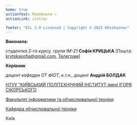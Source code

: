 ```yaml
---
home: true
actionText: Розпочати →
actionLink: /intro/

footer: "ECL 2.0 Licensed | Copyright © 2023 Khozhainov"
---
```



**Виконала:** 

*студентка 2-го курсу, групи ІМ-21*<span padding-right:5em></span> **Софія КРИЦЬКА** [Пошта: krytskasofia@gmail.com, [Телеграм](https://t.me/sonakrrr)]

**Керівник**

*доцент кафедри ОТ ФІОТ, к.т.н., доцент*<span padding-right:5em></span> **Андрій БОЛДАК** 

[НТУУ "КИЇВСЬКИЙ ПОЛІТЕХНІЧНИЙ ІНСТИТУТ імені ІГОРЯ СІКОРСЬКОГО](https://kpi.ua/)

[Факультет інформатики та обчислювальної техніки](https://fiot.kpi.ua/)

[Кафедра обчислювальної техніки](https://comsys.kpi.ua/)

Київ
